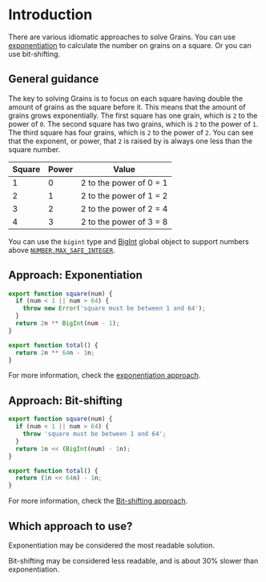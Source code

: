 # Introduction

There are various idiomatic approaches to solve Grains.
You can use [exponentiation][exponentiation] to calculate the number on grains on a square.
Or you can use bit-shifting.

## General guidance

The key to solving Grains is to focus on each square having double the amount of grains as the square before it.
This means that the amount of grains grows exponentially.
The first square has one grain, which is `2` to the power of `0`.
The second square has two grains, which is `2` to the power of `1`.
The third square has four grains, which is `2` to the power of `2`.
You can see that the exponent, or power, that `2` is raised by is always one less than the square number.

| Square | Power | Value                   |
| ------ | ----- | ----------------------- |
| 1      | 0     | 2 to the power of 0 = 1 |
| 2      | 1     | 2 to the power of 1 = 2 |
| 3      | 2     | 2 to the power of 2 = 4 |
| 4      | 3     | 2 to the power of 3 = 8 |

You can use the `bigint` type and [BigInt][bigint] global object to support numbers above [`NUMBER.MAX_SAFE_INTEGER`][max-safe-integer].

## Approach: Exponentiation

```javascript
export function square(num) {
  if (num < 1 || num > 64) {
    throw new Error('square must be between 1 and 64');
  }
  return 2n ** BigInt(num - 1);
}

export function total() {
  return 2n ** 64n - 1n;
}
```

For more information, check the [exponentiation approach][approach-exponentiation].

## Approach: Bit-shifting

```javascript
export function square(num) {
  if (num < 1 || num > 64) {
    throw 'square must be between 1 and 64';
  }
  return 1n << (BigInt(num) - 1n);
}

export function total() {
  return (1n << 64n) - 1n;
}
```

For more information, check the [Bit-shifting approach][approach-bit-shifting].

## Which approach to use?

Exponentiation may be considered the most readable solution.

Bit-shifting may be considered less readable, and is about 30% slower than exponentiation.

[exponentiation]: https://developer.mozilla.org/en-US/docs/Web/JavaScript/Reference/Operators/Exponentiation
[bigint]: https://developer.mozilla.org/en-US/docs/Web/JavaScript/Reference/Global_Objects/BigInt
[max-safe-integer]: https://developer.mozilla.org/en-US/docs/Web/JavaScript/Reference/Global_Objects/Number/MAX_SAFE_INTEGER
[approach-exponentiation]: https://exercism.org/tracks/javascript/exercises/grains/approaches/exponentiation
[approach-bit-shifting]: https://exercism.org/tracks/javascript/exercises/grains/approaches/bit-shifting
